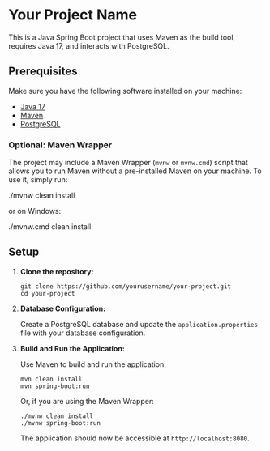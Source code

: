 # Your Project Name

This is a Java Spring Boot project that uses Maven as the build tool, requires Java 17, and interacts with PostgreSQL.

## Prerequisites

Make sure you have the following software installed on your machine:

- [Java 17](https://www.oracle.com/java/technologies/javase-downloads.html)
- [Maven](https://maven.apache.org/download.cgi)
- [PostgreSQL](https://www.postgresql.org/download/)

### Optional: Maven Wrapper

The project may include a Maven Wrapper (`mvnw` or `mvnw.cmd`) script that allows you to run Maven without a pre-installed Maven on your machine. To use it, simply run:

./mvnw clean install


or on Windows:

./mvnw.cmd clean install


## Setup

1. **Clone the repository:**

    ```
    git clone https://github.com/yourusername/your-project.git
    cd your-project
    ```

2. **Database Configuration:**

    Create a PostgreSQL database and update the `application.properties` file with your database configuration.

3. **Build and Run the Application:**

    Use Maven to build and run the application:

    ```
    mvn clean install
    mvn spring-boot:run
    ```

    Or, if you are using the Maven Wrapper:

    ```
    ./mvnw clean install
    ./mvnw spring-boot:run
    ```

    The application should now be accessible at `http://localhost:8080`.


